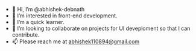 - 👋 Hi, I’m @abhishek-debnath
- 👀 I’m interested in front-end development.
- 🌱 I’m a quick learner.
- 💞️ I’m looking to collaborate on projects for UI deveploment so that I can contribute.
- 📫 Please reach me at abhishek110894@gmail.com

<!---
abhishek-debnath/abhishek-debnath is a ✨ special ✨ repository because its `README.md` (this file) appears on your GitHub profile.
You can click the Preview link to take a look at your changes.
--->
